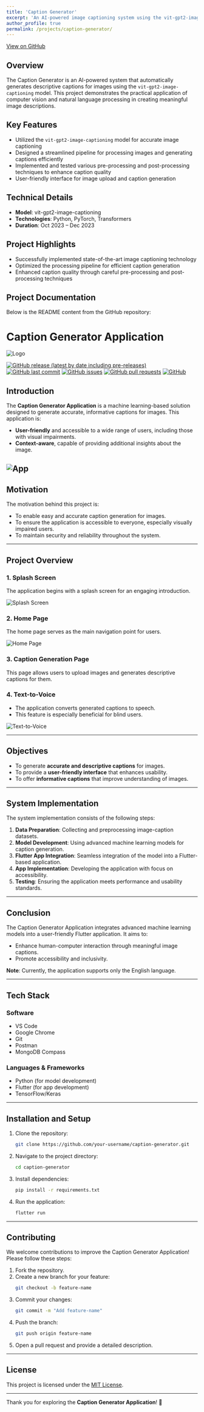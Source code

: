 ```yaml
---
title: 'Caption Generator'
excerpt: 'An AI-powered image captioning system using the vit-gpt2-image-captioning model'
author_profile: true
permalink: /projects/caption-generator/
---
```


<head>
<title>Font Awesome Icons</title>
<meta name="viewport" content="width=device-width, initial-scale=1">
<link rel="stylesheet" href="https://cdnjs.cloudflare.com/ajax/libs/font-awesome/4.7.0/css/font-awesome.min.css">
</head>


[<i class="fa fa-github" style="color:black;"></i> View on GitHub](https://github.com/ashrafulparan2/Caption-Generator)

## Overview
The Caption Generator is an AI-powered system that automatically generates descriptive captions for images using the `vit-gpt2-image-captioning` model. This project demonstrates the practical application of computer vision and natural language processing in creating meaningful image descriptions.

## Key Features
- Utilized the `vit-gpt2-image-captioning` model for accurate image captioning
- Designed a streamlined pipeline for processing images and generating captions efficiently
- Implemented and tested various pre-processing and post-processing techniques to enhance caption quality
- User-friendly interface for image upload and caption generation

## Technical Details
- **Model**: vit-gpt2-image-captioning
- **Technologies**: Python, PyTorch, Transformers
- **Duration**: Oct 2023 – Dec 2023

## Project Highlights
- Successfully implemented state-of-the-art image captioning technology
- Optimized the processing pipeline for efficient caption generation
- Enhanced caption quality through careful pre-processing and post-processing techniques

## Project Documentation
Below is the README content from the GitHub repository:

# Caption Generator Application

![Logo](/assets/images/projects/caption-generator/notepad.gif)

[![GitHub release (latest by date including pre-releases)](https://img.shields.io/github/v/release/navendu-pottekkat/awesome-readme?include_prereleases)](https://img.shields.io/github/v/release/navendu-pottekkat/awesome-readme?include_prereleases)
[![GitHub last commit](https://img.shields.io/github/last-commit/navendu-pottekkat/awesome-readme)](https://img.shields.io/github/last-commit/navendu-pottekkat/awesome-readme)
[![GitHub issues](https://img.shields.io/github/issues-raw/navendu-pottekkat/awesome-readme)](https://img.shields.io/github/issues-raw/navendu-pottekkat/awesome-readme)
[![GitHub pull requests](https://img.shields.io/github/issues-pr/navendu-pottekkat/awesome-readme)](https://img.shields.io/github/issues-pr/navendu-pottekkat/awesome-readme)
[![GitHub](https://img.shields.io/github/license/navendu-pottekkat/awesome-readme)](https://img.shields.io/github/license/navendu-pottekkat/awesome-readme)

## Introduction
The **Caption Generator Application** is a machine learning-based solution designed to generate accurate, informative captions for images. This application is:
- **User-friendly** and accessible to a wide range of users, including those with visual impairments.
- **Context-aware**, capable of providing additional insights about the image.

![App](/assets/images/projects/caption-generator/spalsh_poster.jpeg)
---

## Motivation
The motivation behind this project is:
- To enable easy and accurate caption generation for images.
- To ensure the application is accessible to everyone, especially visually impaired users.
- To maintain security and reliability throughout the system.

---

## Project Overview

### 1. Splash Screen
The application begins with a splash screen for an engaging introduction.

![Splash Screen](/assets/images/projects/caption-generator/Picture1.jpg)

### 2. Home Page
The home page serves as the main navigation point for users.

![Home Page](/assets/images/projects/caption-generator/Picture2.jpg)

### 3. Caption Generation Page
This page allows users to upload images and generates descriptive captions for them.

### 4. Text-to-Voice
- The application converts generated captions to speech.
- This feature is especially beneficial for blind users.

![Text-to-Voice](/assets/images/projects/caption-generator/Picture3.jpg)

---

## Objectives
- To generate **accurate and descriptive captions** for images.
- To provide a **user-friendly interface** that enhances usability.
- To offer **informative captions** that improve understanding of images.

---

## System Implementation
The system implementation consists of the following steps:
1. **Data Preparation**: Collecting and preprocessing image-caption datasets.
2. **Model Development**: Using advanced machine learning models for caption generation.
3. **Flutter App Integration**: Seamless integration of the model into a Flutter-based application.
4. **App Implementation**: Developing the application with focus on accessibility.
5. **Testing**: Ensuring the application meets performance and usability standards.

---

## Conclusion
The Caption Generator Application integrates advanced machine learning models into a user-friendly Flutter application. It aims to:
- Enhance human-computer interaction through meaningful image captions.
- Promote accessibility and inclusivity.

**Note**: Currently, the application supports only the English language.

---

## Tech Stack

### **Software**
- VS Code
- Google Chrome
- Git
- Postman
- MongoDB Compass

### **Languages & Frameworks**
- Python (for model development)
- Flutter (for app development)
- TensorFlow/Keras

---

## Installation and Setup
1. Clone the repository:
   ```bash
   git clone https://github.com/your-username/caption-generator.git
   ```
2. Navigate to the project directory:
   ```bash
   cd caption-generator
   ```
3. Install dependencies:
   ```bash
   pip install -r requirements.txt
   ```
4. Run the application:
   ```bash
   flutter run
   ```

---

## Contributing
We welcome contributions to improve the Caption Generator Application! Please follow these steps:
1. Fork the repository.
2. Create a new branch for your feature:
   ```bash
   git checkout -b feature-name
   ```
3. Commit your changes:
   ```bash
   git commit -m "Add feature-name"
   ```
4. Push the branch:
   ```bash
   git push origin feature-name
   ```
5. Open a pull request and provide a detailed description.

---

## License
This project is licensed under the [MIT License](./LICENSE).

---

Thank you for exploring the **Caption Generator Application**! 🌟 